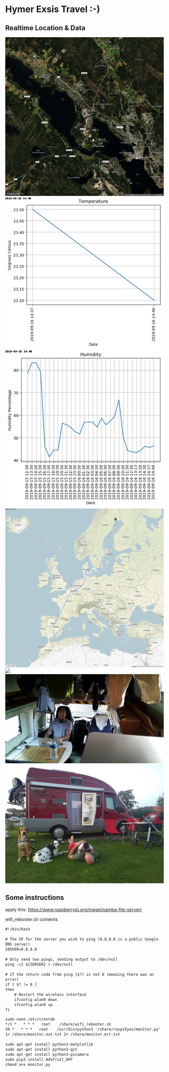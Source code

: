 # Hymer Exsis Travel :-)
## Realtime Location & Data

![](map.jpg?raw=true)
![](temperatures.png?raw=true)
![](humidities.png?raw=true)
![](route.jpg?raw=true)
![](full_temperatures.jpg?raw=true)
![](capture.jpg?raw=true)
![](exsis.jpeg?raw=true)

## Some instructions
apply this: https://www.raspberrypi.org/magpi/samba-file-server/

wifi_rebooter.sh contents

```
#!/bin/bash

# The IP for the server you wish to ping (8.8.8.8 is a public Google DNS server)
SERVER=8.8.8.8

# Only send two pings, sending output to /dev/null
ping -c2 ${SERVER} > /dev/null

# If the return code from ping ($?) is not 0 (meaning there was an error)
if [ $? != 0 ]
then
    # Restart the wireless interface
    ifconfig wlan0 down
    ifconfig wlan0 up
fi
```

```
sudo nano /etc/crontab
*/1 *   * * *   root    /share/wifi_rebooter.sh
30 *   * * *   root    /usr/bin/python3 '/share/raspiEyes/monitor.py' 1> /share/monitor.out.txt 2> /share/monitor.err.txt

sudo apt-get install python3-matplotlib
sudo apt-get install python3-git
sudo apt-get install python3-picamera
sudo pip3 install Adafruit_DHT
chmod a+x monitor.py
```
